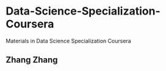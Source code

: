 # Data-Science-Specialization-Coursera
Materials in Data Science Specialization Coursera

## Zhang Zhang

